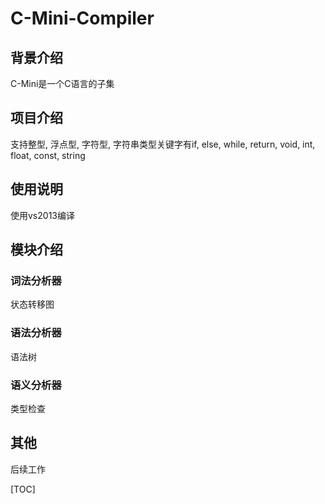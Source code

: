 # C-Mini-Compiler 

## 背景介绍
C-Mini是一个C语言的子集

## 项目介绍
支持整型, 浮点型, 字符型, 字符串类型关键字有if, else, while, return, void, int, float, const, string

## 使用说明
使用vs2013编译

## 模块介绍

### 词法分析器
状态转移图

### 语法分析器
语法树

### 语义分析器
类型检查

## 其他
后续工作

[TOC]
